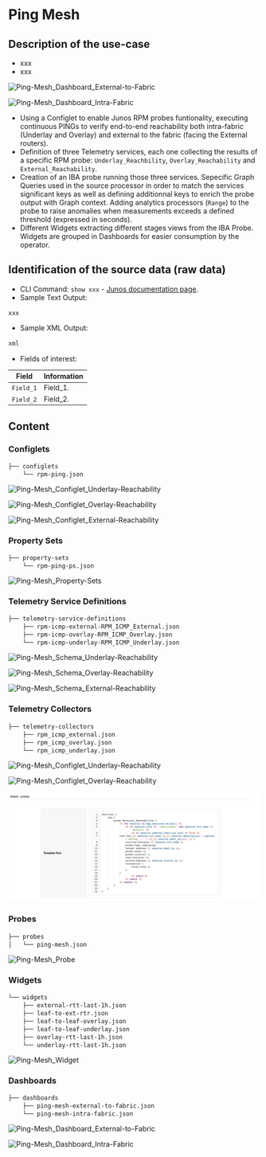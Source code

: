 # Ping Mesh

## Description of the use-case

- xxx
- xxx

![Ping-Mesh_Dashboard_External-to-Fabric](/images/Ping-Mesh_Dashboard_External-to-Fabric.png)

![Ping-Mesh_Dashboard_Intra-Fabric](/images/Ping-Mesh_Dashboard_Intra-Fabric.png)

- Using a Configlet to enable Junos RPM probes funtionality, executing continuous PINGs to verify end-to-end reachability both intra-fabric (Underlay and Overlay) and external to the fabric (facing the External routers).
- Definition of three Telemetry services, each one collecting the results of a specific RPM probe: `Underlay_Reachbility`, `Overlay_Reachability` and `External_Reachability`.
- Creation of an IBA probe running those three services. Sepecific Graph Queries used in the source processor in order to match the services significant keys as well as defining additionnal keys to enrich the probe output with Graph context. Adding analytics processors (`Range`) to the probe to raise anomalies when measurements exceeds a defined threshold (expressed in seconds).
-  Different Widgets extracting different stages views from the IBA Probe. Widgets are grouped in Dashboards for easier consumption by the operator. 

## Identification of the source data (raw data)

- CLI Command: `show xxx` - [Junos documentation page](). 
- Sample Text Output:
```
xxx
```
- Sample XML Output:
```xml
xml
```

- Fields of interest:

| Field | Information |
| --- | --- |
| `Field_1` | Field_1. |
| `Field_2` | Field_2. |


## Content

### Configlets

```
├── configlets
    └── rpm-ping.json
```
![Ping-Mesh_Configlet_Underlay-Reachability](/images/Ping-Mesh_Configlet_Underlay-Reachability.png)

![Ping-Mesh_Configlet_Overlay-Reachability](/images/Ping-Mesh_Configlet_Overlay-Reachability.png)

![Ping-Mesh_Configlet_External-Reachability](/images/Ping-Mesh_Configlet_External-Reachability.png)

### Property Sets

```
├── property-sets
    └── rpm-ping-ps.json
```

![Ping-Mesh_Property-Sets](/images/Ping-Mesh_Property-Sets.png)

### Telemetry Service Definitions 
```
├── telemetry-service-definitions
    ├── rpm-icmp-external-RPM_ICMP_External.json
    ├── rpm-icmp-overlay-RPM_ICMP_Overlay.json
    └── rpm-icmp-underlay-RPM_ICMP_Underlay.json
```

![Ping-Mesh_Schema_Underlay-Reachability](/images/Ping-Mesh_Schema_Underlay-Reachability.png)

![Ping-Mesh_Schema_Overlay-Reachability](/images/Ping-Mesh_Schema_Overlay-Reachability.png)

![Ping-Mesh_Schema_External-Reachability](/images/Ping-Mesh_Schema_External-Reachability.png)

### Telemetry Collectors
```
├── telemetry-collectors
    ├── rpm_icmp_external.json
    ├── rpm_icmp_overlay.json
    └── rpm_icmp_underlay.json
```

![Ping-Mesh_Configlet_Underlay-Reachability](/images/Ping-Mesh_Configlet_Underlay-Reachability.png)

![Ping-Mesh_Configlet_Overlay-Reachability](/images/Ping-Mesh_Configlet_Overlay-Reachability.png)

![Ping-Mesh_Configlet_External-Reachability](images/Ping-Mesh_Configlet_External-Reachability.png)

### Probes
```
├── probes
│   └── ping-mesh.json
```

![Ping-Mesh_Probe](/images/Ping-Mesh_Probe.png)

### Widgets
```
└── widgets
    ├── external-rtt-last-1h.json
    ├── leaf-to-ext-rtr.json
    ├── leaf-to-leaf-overlay.json
    ├── leaf-to-leaf-underlay.json
    ├── overlay-rtt-last-1h.json
    └── underlay-rtt-last-1h.json
```

![Ping-Mesh_Widget](/images/Ping-Mesh_Widget.png)

### Dashboards

```
├── dashboards
    ├── ping-mesh-external-to-fabric.json
    └── ping-mesh-intra-fabric.json
```

![Ping-Mesh_Dashboard_External-to-Fabric](/images/Ping-Mesh_Dashboard_External-to-Fabric.png)

![Ping-Mesh_Dashboard_Intra-Fabric](/images/Ping-Mesh_Dashboard_Intra-Fabric.png)